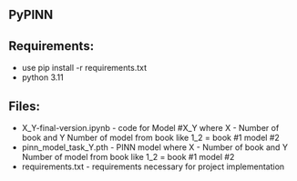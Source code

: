 ## PyPINN

## Requirements:
- use pip install -r requirements.txt
- python 3.11

## Files:
- X_Y-final-version.ipynb - code for Model #X_Y where X - Number of book and Y Number of model from book like 1_2 = book #1 model #2
- pinn_model_task_Y.pth - PINN model where X - Number of book and Y Number of model from book like 1_2 = book #1 model #2
- requirements.txt - requirements necessary for project implementation